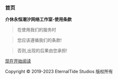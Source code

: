 ### 首页

**介休永恒潮汐网络工作室-使用条款**

> 在使用我们的服务时<br>

> 您应该遵循我们的条款!<br>

> 否则,出现的后果由您承担!<br>

[现在开始阅读](tou.md)

Copyright © 2019-2023 EternalTide Studios 版权所有